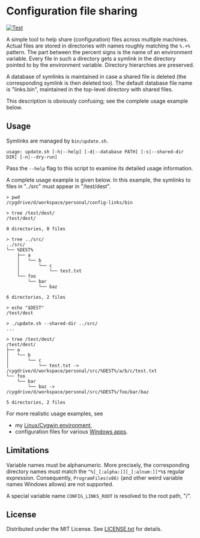 Configuration file sharing
==========================

[![Test](https://github.com/egor-tensin/config-links/workflows/Test/badge.svg)](https://github.com/egor-tensin/config-links/actions?query=workflow%3ATest)

A simple tool to help share (configuration) files across multiple machines.
Actual files are stored in directories with names roughly matching the `%.+%`
pattern.
The part between the percent signs is the name of an environment variable.
Every file in such a directory gets a symlink in the directory pointed to by
the environment variable.
Directory hierarchies are preserved.

A database of symlinks is maintained in case a shared file is deleted (the
corresponding symlink is then deleted too).
The default database file name is "links.bin", maintained in the top-level
directory with shared files.

This description is obviously confusing; see the complete usage example below.

Usage
-----

Symlinks are managed by `bin/update.sh`.

```
usage: update.sh [-h|--help] [-d|--database PATH] [-s|--shared-dir DIR] [-n|--dry-run]
```

Pass the `--help` flag to this script to examine its detailed usage
information.

A complete usage example is given below.
In this example, the symlinks to files in "../src" must appear in
"/test/dest".

```
> pwd
/cygdrive/d/workspace/personal/config-links/bin

> tree /test/dest/
/test/dest/

0 directories, 0 files

> tree ../src/
../src/
└── %DEST%
    ├── a
    │   └── b
    │       └── c
    │           └── test.txt
    └── foo
        └── bar
            └── baz

6 directories, 2 files

> echo "$DEST"
/test/dest

> ./update.sh --shared-dir ../src/
...

> tree /test/dest/
/test/dest/
├── a
│   └── b
│       └── c
│           └── test.txt -> /cygdrive/d/workspace/personal/src/%DEST%/a/b/c/test.txt
└── foo
    └── bar
        └── baz -> /cygdrive/d/workspace/personal/src/%DEST%/foo/bar/baz

5 directories, 2 files
```

For more realistic usage examples, see

* my [Linux/Cygwin environment],
* configuration files for various [Windows apps].

[Linux/Cygwin environment]: https://github.com/egor-tensin/linux-home
[Windows apps]: https://github.com/egor-tensin/windows-home

Limitations
-----------

Variable names must be alphanumeric.
More precisely, the corresponding directory names must match the
`^%[_[:alpha:]][_[:alnum:]]*%$` regular expression.
Consequently, `ProgramFiles(x86)` (and other weird variable names Windows
allows) are not supported.

A special variable name `CONFIG_LINKS_ROOT` is resolved to the root path, "/".

License
-------

Distributed under the MIT License.
See [LICENSE.txt] for details.

[LICENSE.txt]: LICENSE.txt
